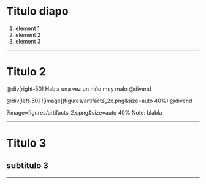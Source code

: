 # Titulo diapo

1. element 1
2. element 2
3. element 3

---

# Titulo 2

@div[right-50]
Habia una vez un niño muy malo
@divend

@div[left-50] 
![image](figures/artifacts_2x.png&size=auto 40%)
@divend 

?image=figures/artifacts_2x.png&size=auto 40%
Note: blabla

---
# Titulo 3
## subtitulo 3


---
 








